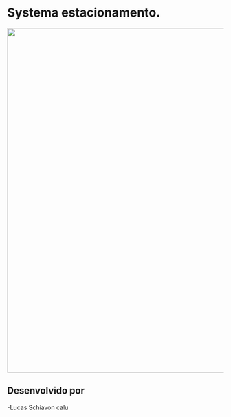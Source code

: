 # Systema estacionamento.



<p align="center">
    <img src="https://i.ibb.co/nsGCVg9/truco-img.png" width="800"/>
</p>

## Desenvolvido por
-Lucas Schiavon calu          